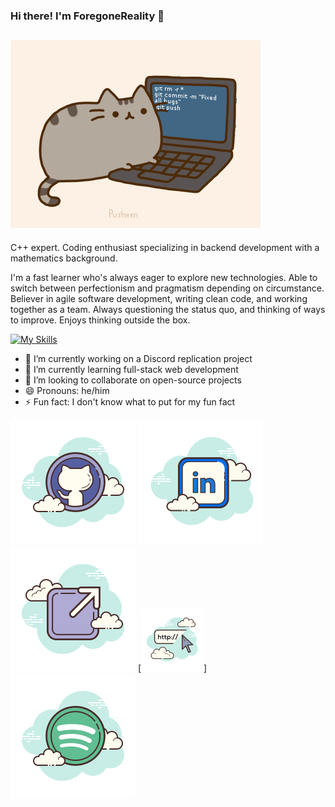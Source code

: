 ### Hi there! I'm ForegoneReality 👋

![](https://raw.githubusercontent.com/ForgoneReality/ForgoneReality/master/pusheen.gif)
--

C++ expert. Coding enthusiast specializing in backend development with a mathematics background. 

I'm a fast learner who's always eager to explore new technologies. Able to switch between perfectionism and pragmatism depending on circumstance. Believer in agile software development, writing clean code, and working together as a team. Always questioning the status quo, and thinking of ways to improve. Enjoys thinking outside the box.

[![My Skills](https://skillicons.dev/icons?i=aws,js,git,docker,react,cpp,c,linux,py,ruby&perline=5)](https://skillicons.dev)

- 🔭 I’m currently working on a Discord replication project
- 🌱 I’m currently learning full-stack web development
- 👯 I’m looking to collaborate on open-source projects
- 😄 Pronouns: he/him
- ⚡ Fun fact: I don't know what to put for my fun fact

[![](https://raw.githubusercontent.com/ForgoneReality/ForgoneReality/master/icons8-github.svg)](https://github.com/ForgoneReality/forgonereality)
[![](https://raw.githubusercontent.com/ForgoneReality/ForgoneReality/master/icons8-linkedin.svg)](https://shorturl.at/cDJW5)
[![](https://raw.githubusercontent.com/ForgoneReality/ForgoneReality/master/icons8-external-link.svg)](https://shorturl.at/begV9)
[![](https://raw.githubusercontent.com/ForgoneReality/ForgoneReality/master/icons8-website-100.png)]
[![](https://raw.githubusercontent.com/ForgoneReality/ForgoneReality/master/icons8-spotify.svg)](https://open.spotify.com/user/1219003461?si=56297332916a449d)
